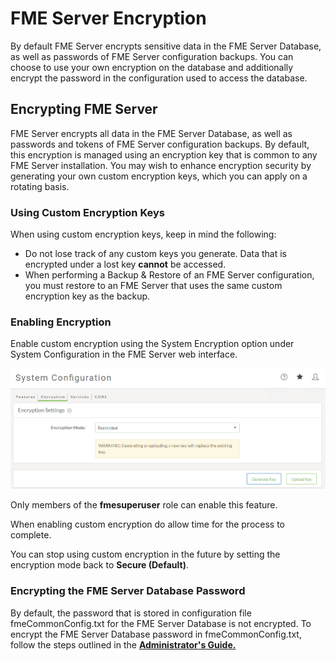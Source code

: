 # FME Server Encryption #

By default FME Server encrypts sensitive data in the FME Server Database, as well as passwords of FME Server configuration backups. You can choose to use your own encryption on the database and additionally encrypt the password in the configuration used to access the database.


## Encrypting FME Server ##

FME Server encrypts all data in the FME Server Database, as well as passwords and tokens of FME Server configuration backups. By default, this encryption is managed using an encryption key that is common to any FME Server installation. You may wish to enhance encryption security by generating your own custom encryption keys, which you can apply on a rotating basis.


### Using Custom Encryption Keys ###

When using custom encryption keys, keep in mind the following:

- Do not lose track of any custom keys you generate. Data that is encrypted under a lost key **cannot** be accessed.
- When performing a Backup & Restore of an FME Server configuration, you must restore to an FME Server that uses the same custom encryption key as the backup.


### Enabling Encryption ###

Enable custom encryption using the System Encryption option under System Configuration in the FME Server web interface.

![](./Images/5.013.FMEServerEncryption.png)

Only members of the **fmesuperuser** role can enable this feature.

When enabling custom encryption do allow time for the process to complete.

You can stop using custom encryption in the future by setting the encryption mode back to **Secure (Default)**.


### Encrypting the FME Server Database Password ###

By default, the password that is stored in configuration file fmeCommonConfig.txt for the FME Server Database is not encrypted. To encrypt the FME Server Database password in fmeCommonConfig.txt, follow the steps outlined in the **[Administrator's Guide.](https://docs.safe.com/fme/2019.0/html/FME_Server_Documentation/AdminGuide/Encrypt-FME-Server-Database-Password.htm)**